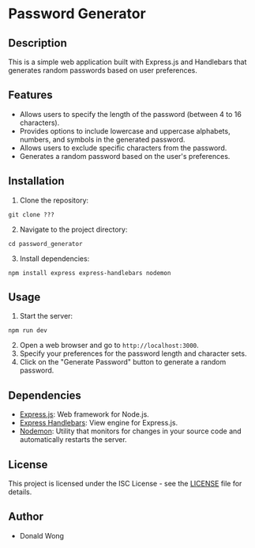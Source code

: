 # Password Generator

## Description
This is a simple web application built with Express.js and Handlebars that generates random passwords based on user preferences.

## Features
- Allows users to specify the length of the password (between 4 to 16 characters).
- Provides options to include lowercase and uppercase alphabets, numbers, and symbols in the generated password.
- Allows users to exclude specific characters from the password.
- Generates a random password based on the user's preferences.

## Installation
1. Clone the repository:
```
git clone ???
```

2. Navigate to the project directory:
```
cd password_generator
```

3. Install dependencies:
```
npm install express express-handlebars nodemon
```

## Usage
1. Start the server:
```
npm run dev
```
2. Open a web browser and go to `http://localhost:3000`.
3. Specify your preferences for the password length and character sets.
4. Click on the "Generate Password" button to generate a random password.

## Dependencies
- [Express.js](https://expressjs.com/): Web framework for Node.js.
- [Express Handlebars](https://www.npmjs.com/package/express-handlebars): View engine for Express.js.
- [Nodemon](https://www.npmjs.com/package/nodemon): Utility that monitors for changes in your source code and automatically restarts the server.

## License
This project is licensed under the ISC License - see the [LICENSE](LICENSE) file for details.

## Author
- Donald Wong
